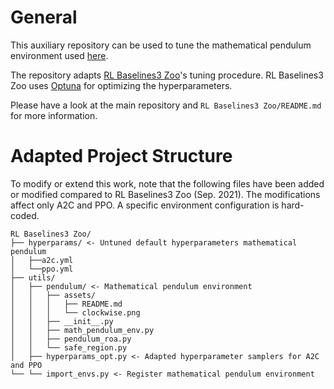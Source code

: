 # General
This auxiliary repository can be used to tune the mathematical pendulum environment used [here]().

The repository adapts [RL Baselines3 Zoo](https://github.com/DLR-RM/rl-baselines3-zoo)'s tuning procedure. RL Baselines3 Zoo uses [Optuna](https://optuna.org) for optimizing the hyperparameters.

Please have a look at the main repository and `RL Baselines3 Zoo/README.md` for more information.

# Adapted Project Structure
To modify or extend this work, note that the following files have been added or modified compared to RL Baselines3 Zoo (Sep. 2021). The modifications affect only A2C and PPO. A specific environment configuration is hard-coded.

```
RL Baselines3 Zoo/
├── hyperparams/ <- Untuned default hyperparameters mathematical pendulum
│   ├──a2c.yml
│   └──ppo.yml
├── utils/
│   ├── pendulum/ <- Mathematical pendulum environment
│   │   ├── assets/
│   │   │   ├── README.md
│   │   │   └── clockwise.png
│   │   ├── __init__.py
│   │   ├── math_pendulum_env.py
│   │   ├── pendulum_roa.py
│   │   └── safe_region.py
│   ├── hyperparams_opt.py <- Adapted hyperparameter samplers for A2C and PPO
└── └── import_envs.py <- Register mathematical pendulum environment

```
